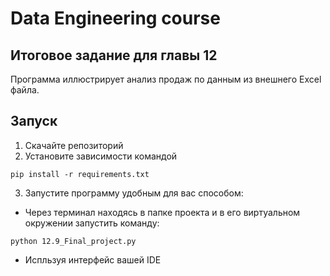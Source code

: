# Data Engineering course

## Итоговое задание для главы 12

Программа иллюстрирует анализ продаж по данным из внешнего Excel файла.

## Запуск

1. Скачайте репозиторий
2. Установите зависимости командой 
```
pip install -r requirements.txt
```
3. Запустите программу удобным для вас способом:

- Через терминал находясь в папке проекта и в его виртуальном окружении запустить команду:
```commandline
python 12.9_Final_project.py
```
- Испльзуя интерфейс вашей IDE